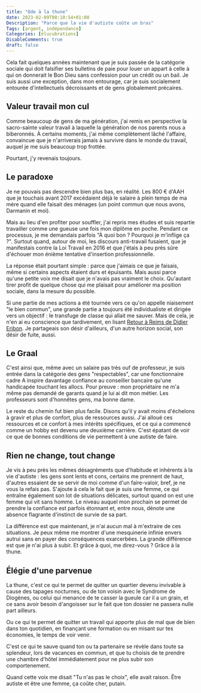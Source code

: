 ```yaml
---
title: "Ode à la thune"
date: 2023-02-09T00:10:54+01:00
Description: "Parce que la vie d'autiste coûte un bras"
Tags: [argent, indépendance]
Categories: [élucubrations]
DisableComments: true
draft: false
---
```


Cela fait quelques années maintenant que je suis passée de la catégorie sociale qui doit falsifier ses bulletins de paie pour louer un appart à celle à qui on donnerait le Bon Dieu sans confession pour un crédit ou un bail. Je suis aussi une exception, dans mon entourage, car je suis socialement entourée d'intellectuels décroissants et de gens globalement précaires.

## Valeur travail mon cul

Comme beaucoup de gens de ma génération, j'ai remis en perspective la sacro-sainte valeur travail à laquelle la génération de nos parents nous a biberonnés. À certains moments, j'ai même complètement lâché l'affaire, convaincue que je n'arriverais jamais à survivre dans le monde du travail, auquel je me suis beaucoup trop frottée.

Pourtant, j'y revenais toujours.

## Le paradoxe

Je ne pouvais pas descendre bien plus bas, en réalité. Les 800 € d'AAH que je touchais avant 2017 excédaient déjà le salaire à plein temps de ma mère quand elle faisait des ménages (un point commun que nous avons, Darmanin et moi).

Mais au lieu d'en profiter pour souffler, j'ai repris mes études et suis repartie travailler comme une gueuse une fois mon diplôme en poche. Pendant ce processus, je me demandais parfois "À quoi bon ? Pourquoi je m'inflige ça ?". Surtout quand, autour de moi, les discours anti-travail fusaient, que je manifestais contre la Loi Travail en 2016 et que j'étais à peu près sûre d'échouer mon énième tentative d'insertion professionnelle.

La réponse était pourtant simple : parce que j'aimais ce que je faisais, même si certains aspects étaient durs et épuisants. Mais aussi parce qu'une petite voix me disait que je n'avais pas vraiment le choix. Qu'autant tirer profit de quelque chose qui me plaisait pour améliorer ma position sociale, dans la mesure du possible.

Si une partie de mes actions a été tournée vers ce qu'on appelle niaisement "le bien commun", une grande partie a toujours été individualiste et dirigée vers un objectif : le transfuge de classe qui allait me sauver. Mais de cela, je n'en ai eu conscience que tardivement, en lisant [Retour à Reims de Didier Eribon](https://www.fayard.fr/sciences-humaines/retour-reims-9782213638348). Je partageais son désir d'ailleurs, d'un autre horizon social, son désir de fuite, aussi.

## Le Graal

C'est ainsi que, même avec un salaire pas très ouf de professeur, je suis entrée dans la catégorie des gens "respectables", car une fonctionnaire cadre A inspire davantage confiance au conseiller bancaire qu'une handicapée touchant les allocs. Pour preuve : mon propriétaire ne m'a même pas demandé de garants quand je lui ai dit mon métier. Les professeurs sont d'honnêtes gens, ma bonne dame.

Le reste du chemin fut bien plus facile. Disons qu'il y avait moins d'échelons à gravir et plus de confort, plus de ressources aussi. J'ai alloué ces ressources et ce confort à mes intérêts spécifiques, et ce qui a commencé comme un hobby est devenu une deuxième carrière. C'est épatant de voir ce que de bonnes conditions de vie permettent à une autiste de faire.

## Rien ne change, tout change

Je vis à peu près les mêmes désagréments que d'habitude et inhérents à la vie d'autiste : les gens sont lents et cons, certains me prennent de haut, d'autres essaient de se servir de moi comme d'un faire-valoir, bref, je ne vous la refais pas. S'ajoute à cela le fait que je suis une femme, ce qui entraîne également son lot de situations délicates, surtout quand on est une femme qui vit sans homme. Le niveau auquel mon prochain se permet de prendre la confiance est parfois étonnant et, entre nous, dénote une absence flagrante d'instinct de survie de sa part.

La différence est que maintenant, je n'ai aucun mal à m'extraire de ces situations. Je peux même me montrer d'une mesquinerie infinie envers autrui sans en payer des conséquences exarcerbées. La grande différence est que je n'ai plus à subir. Et grâce à quoi, me direz-vous ? Grâce à la thune.

## Élégie d'une parvenue

La thune, c'est ce qui te permet de quitter un quartier devenu invivable à cause des tapages nocturnes, ou de ton voisin avec le Syndrome de Diogènes, ou celui qui menance de te casser la gueule car il a un grain, et ce sans avoir besoin d'angoisser sur le fait que ton dossier ne passera nulle part ailleurs.

Ou ce qui te permet de quitter un travail qui apporte plus de mal que de bien dans ton quotidien, en finançant une formation ou en misant sur tes économies, le temps de voir venir.

C'est ce qui te sauve quand ton ou ta partenaire se révèle dans toute sa splendeur, lors de vacances en commun, et que tu choisis de te prendre une chambre d'hôtel immédiatement pour ne plus subir son comportenement.

Quand cette voix me disait "Tu n'as pas le choix", elle avait raison. Être autiste et être une femme, ça coûte cher, putain.